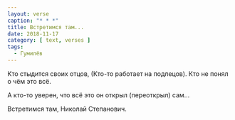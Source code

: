 ```yaml
---
layout: verse
caption: "* * *"
title: Встретимся там...
date: 2018-11-17
category: [ text, verses ]
tags:
  - Гумилёв
---
```

Кто стыдится своих отцов,
(Кто-то работает на подлецов).
Кто не понял о чём это всё.

А кто-то уверен, что всё это он открыл (переоткрыл) сам...

Встретимся там,
    Николай Степанович.
